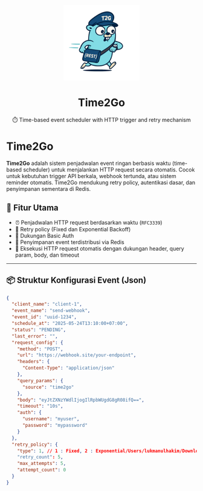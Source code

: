 <p align="center">
  <img src="t2g-logo.jpeg" width="200"/>
</p>

<h1 align="center">Time2Go</h1>
<p align="center">⏱️ Time-based event scheduler with HTTP trigger and retry mechanism</p>

# Time2Go

**Time2Go** adalah sistem penjadwalan event ringan berbasis waktu (time-based scheduler) untuk menjalankan HTTP request secara otomatis. Cocok untuk kebutuhan trigger API berkala, webhook tertunda, atau sistem reminder otomatis. Time2Go mendukung retry policy, autentikasi dasar, dan penyimpanan sementara di Redis.

## 🚀 Fitur Utama

- ⏰ Penjadwalan HTTP request berdasarkan waktu (`RFC3339`)
- 🔁 Retry policy (Fixed dan Exponential Backoff)
- 🔐 Dukungan Basic Auth
- 💾 Penyimpanan event terdistribusi via Redis
- 📡 Eksekusi HTTP request otomatis dengan dukungan header, query param, body, dan timeout

---

## 📦 Struktur Konfigurasi Event (Json)

```json
{
  "client_name": "client-1",
  "event_name": "send-webhook",
  "event_id": "uuid-1234",
  "schedule_at": "2025-05-24T13:10:00+07:00",
  "status": "PENDING",
  "last_error": "",
  "request_config": {
    "method": "POST",
    "url": "https://webhook.site/your-endpoint",
    "headers": {
      "Content-Type": "application/json"
    },
    "query_params": {
      "source": "time2go"
    },
    "body": "eyJtZXNzYWdlIjogIlRpbWUgdG8gR08ifQ==",
    "timeout": "10s",
    "auth": {
      "username": "myuser",
      "password": "mypassword"
    }
  },
  "retry_policy": {
    "type": 1, // 1 : Fixed, 2 : Exponential/Users/lukmanulhakim/Downloads/WhatsApp Image 2025-05-13 at 07.55.46.jpeg
    "retry_count": 5,
    "max_attempts": 5,
    "attempt_count": 0
  }
}
```
